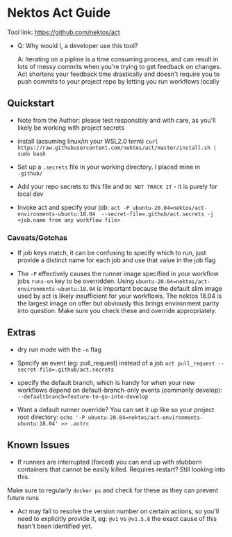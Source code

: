 # Nektos Act Guide
Tool link: https://github.com/nektos/act

* Q: Why would I, a developer use this tool?

  A: Iterating on a pipline is a time consuming process, and can result in lots of messy commits when you're trying to get feedback on changes. Act shortens your feedback time drastically and doesn't require you to push commits to your project repo by letting you run workflows locally

## Quickstart
* Note from the Author: please test responsibly and with care, as you'll likely be working with project secrets

* install (assuming linux/in your WSL2.0 term) `curl https://raw.githubusercontent.com/nektos/act/master/install.sh | sudo bash`

* Set up a `.secrets` file in your working directory. I placed mine in `.github/`

* Add your repo secrets to this file and `DO NOT TRACK IT` - it is purely for local dev

* Invoke act and specify your job:
`act -P ubuntu-20.04=nektos/act-environments-ubuntu:18.04  --secret-file=.github/act.secrets -j <job.name from any workflow file>`

### Caveats/Gotchas
* If job keys match, it can be confusing to specify which to run, just provide a distinct name for each job and use that value in the job flag

* The `-P` effectively causes the runner image specified in your workflow jobs `runs-on` key to be overridden. Using `ubuntu-20.04=nektos/act-environments-ubuntu:18.04` is important because the default slim image used by act is likely insufficient for your workflows. The nektos 18.04 is the largest image on offer but obviously this brings environment parity into question. Make sure you check these and override appropriately.

## Extras
* dry run mode with the `-n` flag

* Specify an event (eg: pull_request) instead of a job
`act pull_request --secret-file=.github/act.secrets`

* specify the default branch, which is handy for when your new workflows depend on default-branch-only events (commonly develop):
`--defaultbranch=feature-to-go-into-develop`

* Want a default runner override? You can set it up like so your project root directory:
`echo '-P ubuntu-20.04=nektos/act-environments-ubuntu:18.04' >> .actrc`

## Known Issues
* If runners are interrupted (forced) you can end up with stubborn containers that cannot be easily killed. Requires restart? Still looking into this.

Make sure to regularly `docker ps` and check for these as they can prevent future runs

* Act may fail to resolve the version number on certain actions, so you'll need to explicitly provide it, eg: `@v1` vs `@v1.5.8` the exact cause of this hasn't been identified yet.